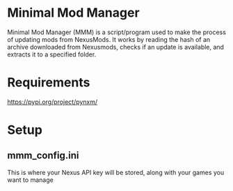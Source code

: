 
# Minimal Mod Manager 

Minimal Mod Manager (MMM) is a script/program used to make the process of updating mods from NexusMods. It works by reading the hash of an archive downloaded from Nexusmods, checks if an update is available, and extracts it to a specified folder.  

# Requirements 
https://pypi.org/project/pynxm/


# Setup

## mmm_config.ini
This is where your Nexus API key will be stored, along with your games you want to manage 

